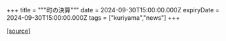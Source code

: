 +++
title = """町の決算"""
date = 2024-09-30T15:00:00.000Z
expiryDate = 2024-09-30T15:00:00.000Z
tags = ["kuriyama","news"]
+++


[[source]](https://www.town.kuriyama.hokkaido.jp/soshiki/32/595.html)
